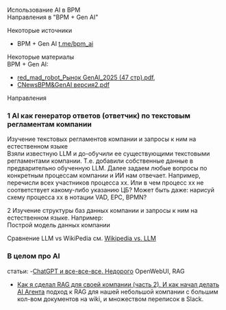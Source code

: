 Использование AI в BPM  
Направления в "BPM + Gen AI"

Некоторые источники  
- BPM + Gen AI  [t.me/bpm_ai](https://t.me/bpm_ai)

Некоторые материалы   
BPM + Gen AI: 
- [red_mad_robot_Рынок GenAI_2025 (47 стр).pdf](https://t.me/bpm_ai/615), 
- [CNewsBPM&GenAI версия2.pdf](https://t.me/bpm_ai/438)

Направления

### 1 AI как генератор ответов (ответчик) по текстовым регламентам компании
Изучение текстовых регламентов компании и запросы к ним на естественном языке  
Взяли известную LLM и до-обучили ее существующими текстовыми регламентами компании. Т.е. добавили собственные данные в предварительно обученную LLM.
Далее задаем любые вопросы по конкретным процессам компании и ИИ нам отвечает. 
Например, перечисли всех участников процесса хх. Или в чем процесс хх не соответствует какому-либо указанию ЦБ? 
Может быть даже: нарисуй схему процесса хх в нотации VAD, EPC, BPMN?

2 Изучение структуры баз данных компании и запросы к ним на естественном языке. 
Например:   
Построй модель данных компании


Сравнение LLM vs WikiPedia см. [Wikipedia vs. LLM](LLM_wikipedia.md)

### В целом про AI  
статьи:
-[ChatGPT и все-все-все. Недорого](https://habr.com/ru/articles/889660/) OpenWebUI, RAG
- [Как я сделал RAG для своей компании (часть 2). И как начал делать AI Агента](https://habr.com/ru/articles/889376/)  подход к RAG для нашей небольшой компании с большим кол-вом документов на wiki, и множеством переписок в Slack.
